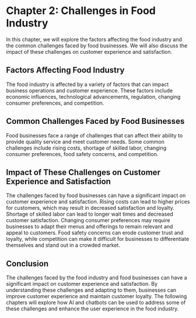 Chapter 2: Challenges in Food Industry
======================================

In this chapter, we will explore the factors affecting the food industry and the common challenges faced by food businesses. We will also discuss the impact of these challenges on customer experience and satisfaction.

Factors Affecting Food Industry
-------------------------------

The food industry is affected by a variety of factors that can impact business operations and customer experience. These factors include economic influences, technological advancements, regulation, changing consumer preferences, and competition.

Common Challenges Faced by Food Businesses
------------------------------------------

Food businesses face a range of challenges that can affect their ability to provide quality service and meet customer needs. Some common challenges include rising costs, shortage of skilled labor, changing consumer preferences, food safety concerns, and competition.

Impact of These Challenges on Customer Experience and Satisfaction
------------------------------------------------------------------

The challenges faced by food businesses can have a significant impact on customer experience and satisfaction. Rising costs can lead to higher prices for customers, which may result in decreased satisfaction and loyalty. Shortage of skilled labor can lead to longer wait times and decreased customer satisfaction. Changing consumer preferences may require businesses to adapt their menus and offerings to remain relevant and appeal to customers. Food safety concerns can erode customer trust and loyalty, while competition can make it difficult for businesses to differentiate themselves and stand out in a crowded market.

Conclusion
----------

The challenges faced by the food industry and food businesses can have a significant impact on customer experience and satisfaction. By understanding these challenges and adapting to them, businesses can improve customer experience and maintain customer loyalty. The following chapters will explore how AI and chatbots can be used to address some of these challenges and enhance the user experience in the food industry.
